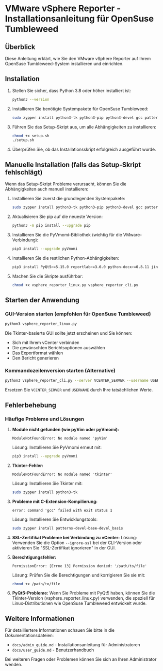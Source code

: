 # VMware vSphere Reporter - Installationsanleitung für OpenSuse Tumbleweed

## Überblick

Diese Anleitung erklärt, wie Sie den VMware vSphere Reporter auf Ihrem OpenSuse Tumbleweed-System installieren und einrichten.

## Installation

1. Stellen Sie sicher, dass Python 3.8 oder höher installiert ist:
   ```bash
   python3 --version
   ```

2. Installieren Sie benötigte Systempakete für OpenSuse Tumbleweed:
   ```bash
   sudo zypper install python3-tk python3-pip python3-devel gcc patterns-devel-base-devel_basis
   ```

3. Führen Sie das Setup-Skript aus, um alle Abhängigkeiten zu installieren:
   ```bash
   chmod +x setup.sh
   ./setup.sh
   ```

4. Überprüfen Sie, ob das Installationsskript erfolgreich ausgeführt wurde.

## Manuelle Installation (falls das Setup-Skript fehlschlägt)

Wenn das Setup-Skript Probleme verursacht, können Sie die Abhängigkeiten auch manuell installieren:

1. Installieren Sie zuerst die grundlegenden Systempakete:
   ```bash
   sudo zypper install python3-tk python3-pip python3-devel gcc patterns-devel-base-devel_basis
   ```

2. Aktualisieren Sie pip auf die neueste Version:
   ```bash
   python3 -m pip install --upgrade pip
   ```

3. Installieren Sie die PyVmomi-Bibliothek (wichtig für die VMware-Verbindung):
   ```bash
   pip3 install --upgrade pyVmomi
   ```

4. Installieren Sie die restlichen Python-Abhängigkeiten:
   ```bash
   pip3 install PyQt5>=5.15.0 reportlab>=3.6.0 python-docx>=0.8.11 jinja2>=3.0.0 humanize>=3.0.0
   ```

5. Machen Sie die Skripte ausführbar:
   ```bash
   chmod +x vsphere_reporter_linux.py vsphere_reporter_cli.py
   ```

## Starten der Anwendung

### GUI-Version starten (empfohlen für OpenSuse Tumbleweed)

```bash
python3 vsphere_reporter_linux.py
```

Die Tkinter-basierte GUI sollte jetzt erscheinen und Sie können:
- Sich mit Ihrem vCenter verbinden
- Die gewünschten Berichtsoptionen auswählen
- Das Exportformat wählen
- Den Bericht generieren

### Kommandozeilenversion starten (Alternative)

```bash
python3 vsphere_reporter_cli.py --server VCENTER_SERVER --username USERNAME --ignore-ssl --format all
```

Ersetzen Sie `VCENTER_SERVER` und `USERNAME` durch Ihre tatsächlichen Werte.

## Fehlerbehebung

### Häufige Probleme und Lösungen

1. **Module nicht gefunden (wie pyVim oder pyVmomi):**
   ```
   ModuleNotFoundError: No module named 'pyVim'
   ```
   Lösung: Installieren Sie PyVmomi erneut mit:
   ```bash
   pip3 install --upgrade pyVmomi
   ```

2. **Tkinter-Fehler:**
   ```
   ModuleNotFoundError: No module named 'tkinter'
   ```
   Lösung: Installieren Sie Tkinter mit:
   ```bash
   sudo zypper install python3-tk
   ```

3. **Probleme mit C-Extension-Kompilierung:**
   ```
   error: command 'gcc' failed with exit status 1
   ```
   Lösung: Installieren Sie Entwicklungstools:
   ```bash
   sudo zypper install patterns-devel-base-devel_basis
   ```

4. **SSL-Zertifikat Probleme bei Verbindung zu vCenter:**
   Lösung: Verwenden Sie die Option `--ignore-ssl` bei der CLI-Version oder aktivieren Sie "SSL-Zertifikat ignorieren" in der GUI.

5. **Berechtigungsfehler:**
   ```
   PermissionError: [Errno 13] Permission denied: '/path/to/file'
   ```
   Lösung: Prüfen Sie die Berechtigungen und korrigieren Sie sie mit:
   ```bash
   chmod +x /path/to/file
   ```

6. **PyQt5-Probleme:**
   Wenn Sie Probleme mit PyQt5 haben, können Sie die Tkinter-Version (vsphere_reporter_linux.py) verwenden, die speziell für Linux-Distributionen wie OpenSuse Tumbleweed entwickelt wurde.

## Weitere Informationen

Für detailliertere Informationen schauen Sie bitte in die Dokumentationsdateien:
- `docs/admin_guide.md` - Installationsanleitung für Administratoren
- `docs/user_guide.md` - Benutzerhandbuch

Bei weiteren Fragen oder Problemen können Sie sich an Ihren Administrator wenden.